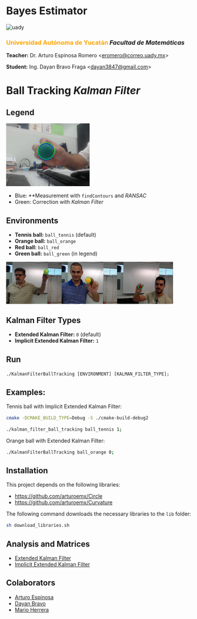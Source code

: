 # Bayes Estimator

<img src="https://uady.mx/assets/img/logo_uady.svg" width="15%" alt="uady">

### <font color='orange'>Universidad Autónoma de Yucatán</font> _Facultad de Matemáticas_

**Teacher:** Dr. Arturo Espinosa Romero <[eromero@correo.uady.mx](mailto:eromero@correo.uady.mx)>

**Student:** Ing. Dayan Bravo Fraga <[dayan3847@gmail.com](mailto:dayan3847@gmail.com)>

# Ball Tracking *Kalman Filter*

## Legend

<img alt="ball_green" src="doc/ex_ball_green.png" width="45%"/>

* Blue: **Measurement with `findContours` and *RANSAC*
* Green: Correction with *Kalman Filter*

## Environments

* **Tennis ball:** `ball_tennis` (default)
* **Orange ball:** `ball_orange`
* **Red ball:** `ball_red`
* **Green ball:** `ball_green` (in legend)

<img alt="ball_green" src="doc/ex_ball_tennis.png" width="30%"/><img alt="ball_green" src="doc/ex_ball_orange.png" width="30%"/><img alt="ball_green" src="doc/ex_ball_red.png" width="30%"/>

## Kalman Filter Types

* **Extended Kalman Filter:** `0` (default)
* **Implicit Extended Kalman Filter:** `1`

## Run

`./KalmanFilterBallTracking [ENVIRONMENT] [KALMAN_FILTER_TYPE];`

## Examples:

Tennis ball with Implicit Extended Kalman Filter:


```sh
cmake -DCMAKE_BUILD_TYPE=Debug -S ./cmake-build-debug2
```

```sh
./kalman_filter_ball_tracking ball_tennis 1;
```

Orange ball with Extended Kalman Filter:

```sh
./KalmanFilterBallTracking ball_orange 0;
```

## Installation

This project depends on the following libraries:

* https://github.com/arturoemx/Circle
* https://github.com/arturoemx/Curvature

The following command downloads the necessary libraries to the `lib` folder:

```sh
sh download_libraries.sh
```

## Analysis and Matrices

* [Extended Kalman Filter](doc/ball_tracking_kalman_filter_extended.ipynb)
* [Implicit Extended Kalman Filter](doc/ball_tracking_kalman_filter_extended_implicit.ipynb)

## Colaborators

* [Arturo Espinosa](https://github.com/arturoemx)
* [Dayan Bravo](https://github.com/dayan3847)
* [Mario Herrera](https://github.com/mario-infor)
